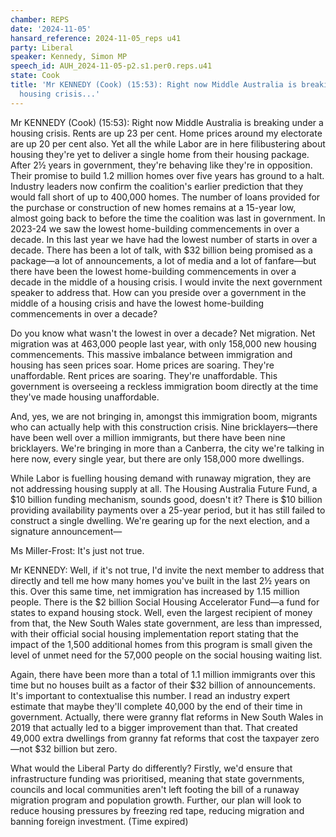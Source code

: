 ```yaml
---
chamber: REPS
date: '2024-11-05'
hansard_reference: 2024-11-05_reps u41
party: Liberal
speaker: Kennedy, Simon MP
speech_id: AUH_2024-11-05-p2.s1.per0.reps.u41
state: Cook
title: 'Mr KENNEDY (Cook) (15:53): Right now Middle Australia is breaking under a
  housing crisis...'
---
```


Mr KENNEDY (Cook) (15:53): Right now Middle Australia is breaking under a housing crisis. Rents are up 23 per cent. Home prices around my electorate are up 20 per cent also. Yet all the while Labor are in here filibustering about housing they're yet to deliver a single home from their housing package. After 2½ years in government, they're behaving like they're in opposition. Their promise to build 1.2 million homes over five years has ground to a halt. Industry leaders now confirm the coalition's earlier prediction that they would fall short of up to 400,000 homes. The number of loans provided for the purchase or construction of new homes remains at a 15-year low, almost going back to before the time the coalition was last in government. In 2023-24 we saw the lowest home-building commencements in over a decade. In this last year we have had the lowest number of starts in over a decade. There has been a lot of talk, with $32 billion being promised as a package—a lot of announcements, a lot of media and a lot of fanfare—but there have been the lowest home-building commencements in over a decade in the middle of a housing crisis. I would invite the next government speaker to address that. How can you preside over a government in the middle of a housing crisis and have the lowest home-building commencements in over a decade?

Do you know what wasn't the lowest in over a decade? Net migration. Net migration was at 463,000 people last year, with only 158,000 new housing commencements. This massive imbalance between immigration and housing has seen prices soar. Home prices are soaring. They're unaffordable. Rent prices are soaring. They're unaffordable. This government is overseeing a reckless immigration boom directly at the time they've made housing unaffordable.

And, yes, we are not bringing in, amongst this immigration boom, migrants who can actually help with this construction crisis. Nine bricklayers—there have been well over a million immigrants, but there have been nine bricklayers. We're bringing in more than a Canberra, the city we're talking in here now, every single year, but there are only 158,000 more dwellings.

While Labor is fuelling housing demand with runaway migration, they are not addressing housing supply at all. The Housing Australia Future Fund, a $10 billion funding mechanism, sounds good, doesn't it? There is $10 billion providing availability payments over a 25-year period, but it has still failed to construct a single dwelling. We're gearing up for the next election, and a signature announcement—

Ms Miller-Frost: It's just not true.

Mr KENNEDY: Well, if it's not true, I'd invite the next member to address that directly and tell me how many homes you've built in the last 2½ years on this. Over this same time, net immigration has increased by 1.15 million people. There is the $2 billion Social Housing Accelerator Fund—a fund for states to expand housing stock. Well, even the largest recipient of money from that, the New South Wales state government, are less than impressed, with their official social housing implementation report stating that the impact of the 1,500 additional homes from this program is small given the level of unmet need for the 57,000 people on the social housing waiting list.

Again, there have been more than a total of 1.1 million immigrants over this time but no houses built as a factor of their $32 billion of announcements. It's important to contextualise this number. I read an industry expert estimate that maybe they'll complete 40,000 by the end of their time in government. Actually, there were granny flat reforms in New South Wales in 2019 that actually led to a bigger improvement than that. That created 49,000 extra dwellings from granny fat reforms that cost the taxpayer zero—not $32 billion but zero.

What would the Liberal Party do differently? Firstly, we'd ensure that infrastructure funding was prioritised, meaning that state governments, councils and local communities aren't left footing the bill of a runaway migration program and population growth. Further, our plan will look to reduce housing pressures by freezing red tape, reducing migration and banning foreign investment. (Time expired)